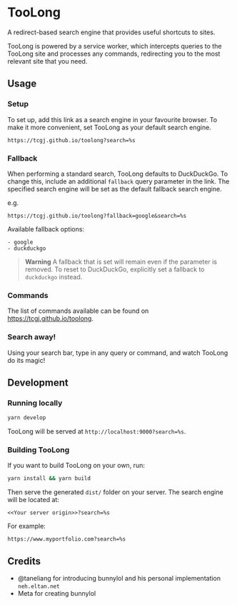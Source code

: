 # TooLong

A redirect-based search engine that provides useful shortcuts to sites.

TooLong is powered by a service worker, which intercepts queries to the TooLong site and processes any commands, redirecting you to the most relevant site that you need.

## Usage

### Setup

To set up, add this link as a search engine in your favourite browser. To make it more convenient, set TooLong as your default search engine.

```
https://tcgj.github.io/toolong?search=%s
```

### Fallback

When performing a standard search, TooLong defaults to DuckDuckGo. To change this, include an additional `fallback` query parameter in the link. The specified search engine will be set as the default fallback search engine.

e.g.

```
https://tcgj.github.io/toolong?fallback=google&search=%s
```

Available fallback options:

```
- google
- duckduckgo
```

> **Warning**
> A fallback that is set will remain even if the parameter is removed. To reset to DuckDuckGo, explicitly set a fallback to `duckduckgo` instead.

### Commands

The list of commands available can be found on https://tcgj.github.io/toolong.

### Search away!

Using your search bar, type in any query or command, and watch TooLong do its magic!

## Development

### Running locally

```bash
yarn develop

```

TooLong will be served at `http://localhost:9000?search=%s`.

### Building TooLong

If you want to build TooLong on your own, run:

```bash
yarn install && yarn build
```

Then serve the generated `dist/` folder on your server. The search engine will be located at:

```
<<Your server origin>>?search=%s
```

For example:

```
https://www.myportfolio.com?search=%s
```

## Credits

- @taneliang for introducing bunnylol and his personal implementation `neh.eltan.net`
- Meta for creating bunnylol
